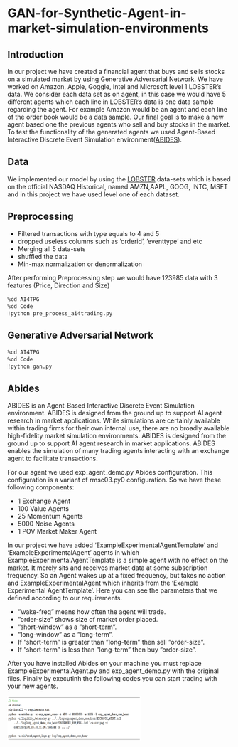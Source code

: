 # GAN-for-Synthetic-Agent-in-market-simulation-environments

## Introduction

In our project we have created a financial agent that buys and sells stocks on a simulated market by using Generative Adversarial Network. We have worked on Amazon, Apple, Goggle, Intel and Microsoft level 1 LOBSTER’s data. We consider each data set as on agent, in this case we would have 5 different agents which each line in LOBSTER’s data is one data sample regarding the agent. For example Amazon would be an agent and each line of the order book would be a data sample. Our final goal is to make a new agent based one the previous agents who sell and buy stocks in the market. To test the functionality of the generated agents we used Agent-Based Interactive Discrete Event Simulation environment([ABIDES](https://github.com/abides-sim/abides)).

## Data

We implemented our model by using the [LOBSTER](https://lobsterdata.com/info/DataSamples.php) data-sets which is based on the official NASDAQ Historical, named AMZN,AAPL, GOOG, INTC, MSFT and in this project we have used level one of each dataset. 

## Preprocessing

 * Filtered transactions with type equals to 4 and 5
 * dropped useless columns such as ’orderid’, ’eventtype’ and etc
 * Merging all 5 data-sets
 * shuffled the data
 * Min-max normalization or denormalization
 
After performing Preprocessing step we would have 123985 data with 3 features (Price, Direction and Size)

```
%cd AI4TPG
%cd Code
!python pre_process_ai4trading.py
```

## Generative Adversarial Network

```
%cd AI4TPG
%cd Code
!python gan.py
```

## Abides

ABIDES is an Agent-Based Interactive Discrete Event Simulation environment. ABIDES is designed from the ground up to support AI agent research in market applications. While simulations are certainly available within trading firms for their own internal use, there are no broadly available high-fidelity market simulation environments. ABIDES is designed from the ground up to support AI agent research in market applications. ABIDES enables the simulation of many trading agents interacting with an exchange agent to facilitate transactions.

For our agent we used exp_agent_demo.py Abides configuration. This configuration is a variant of rmsc03.py0 configuration. So we have these following components:
* 1 Exchange Agent
* 100 Value Agents
* 25 Momentum Agents
* 5000 Noise Agents
* 1 POV Market Maker Agent

In our project we have added ‘ExampleExperimentalAgentTemplate’ and ‘ExampleExperimentalAgent’ agents in which ExampleExperimentalAgentTemplate is a simple agent with no effect on the market. It merely sits and receives market data at some subscription frequency. So an Agent wakes up at a fixed frequency, but takes no action and ExampleExperimentalAgent which inherits from the ‘Example Experimental AgentTemplate’. Here you can see the parameters that we defined according to our requirements.
* ”wake-freq” means how often the agent will trade.
* ”order-size” shows size of market order placed.
* ”short-window” as a ”short-term”.
* ”long-window” as a ”long-term”.
* If ”short-term” is greater than ”long-term” then sell ”order-size”.
* If ”short-term” is less than ”long-term” then buy ”order-size”.

After you have installed Abides on your machine you must replace ExampleExperimentalAgent.py and exp_agent_demo.py with the original files.
Finally by executinh the following codes you can start trading with your new agents.
 
 <img  align="center" src="img/Capture.PNG" width="300" height="100">

 
